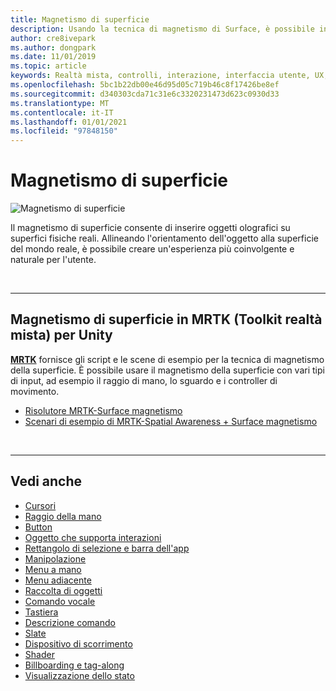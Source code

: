 ```yaml
---
title: Magnetismo di superficie
description: Usando la tecnica di magnetismo di Surface, è possibile inserire un oggetto olografico in una superficie fisica reale.
author: cre8ivepark
ms.author: dongpark
ms.date: 11/01/2019
ms.topic: article
keywords: Realtà mista, controlli, interazione, interfaccia utente, UX, auricolare realtà mista, auricolare di realtà mista, auricolare di realtà virtuale, HoloLens, MRTK, Toolkit realtà mista, magnetismo di superficie
ms.openlocfilehash: 5bc1b22db00e46d95d05c719b46c8f17426be8ef
ms.sourcegitcommit: d340303cda71c31e6c3320231473d623c0930d33
ms.translationtype: MT
ms.contentlocale: it-IT
ms.lasthandoff: 01/01/2021
ms.locfileid: "97848150"
---
```

# <a name="surface-magnetism"></a>Magnetismo di superficie

![Magnetismo di superficie](images/MRTK_SurfaceMagnetism.gif)

Il magnetismo di superficie consente di inserire oggetti olografici su superfici fisiche reali. Allineando l'orientamento dell'oggetto alla superficie del mondo reale, è possibile creare un'esperienza più coinvolgente e naturale per l'utente.

<br>

---

## <a name="surface-magnetism-in-mrtk-mixed-reality-toolkit-for-unity"></a>Magnetismo di superficie in MRTK (Toolkit realtà mista) per Unity

**[MRTK](https://github.com/Microsoft/MixedRealityToolkit-Unity)** fornisce gli script e le scene di esempio per la tecnica di magnetismo della superficie. È possibile usare il magnetismo della superficie con vari tipi di input, ad esempio il raggio di mano, lo sguardo e i controller di movimento.

* [Risolutore MRTK-Surface magnetismo](https://microsoft.github.io/MixedRealityToolkit-Unity/Documentation/README_Solver.html#surfacemagnetism)
* [Scenari di esempio di MRTK-Spatial Awareness + Surface magnetismo](https://github.com/microsoft/MixedRealityToolkit-Unity/blob/mrtk_development/Assets/MRTK/Examples/Demos/Solvers/Scenes/SurfaceMagnetismSpatialAwarenessExample.unity)

<br>

---

## <a name="see-also"></a>Vedi anche

* [Cursori](cursors.md)
* [Raggio della mano](point-and-commit.md)
* [Button](button.md)
* [Oggetto che supporta interazioni](interactable-object.md)
* [Rettangolo di selezione e barra dell'app](app-bar-and-bounding-box.md)
* [Manipolazione](direct-manipulation.md)
* [Menu a mano](hand-menu.md)
* [Menu adiacente](near-menu.md)
* [Raccolta di oggetti](object-collection.md)
* [Comando vocale](voice-input.md)
* [Tastiera](keyboard.md)
* [Descrizione comando](tooltip.md)
* [Slate](slate.md)
* [Dispositivo di scorrimento](slider.md)
* [Shader](shader.md)
* [Billboarding e tag-along](billboarding-and-tag-along.md)
* [Visualizzazione dello stato](progress.md)
